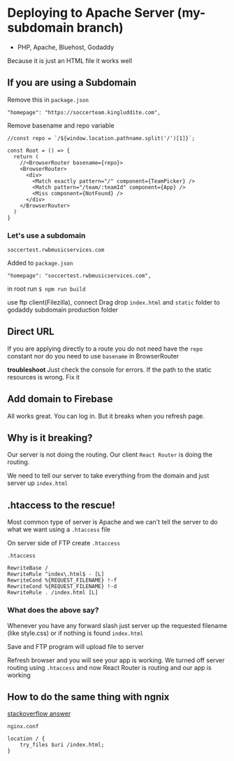# Deploying to Apache Server (my-subdomain branch)
* PHP, Apache, Bluehost, Godaddy

Because it is just an HTML file it works well

## If you are using a Subdomain
Remove this in `package.json`

`"homepage": "https://soccerteam.kingluddite.com",`

Remove basename and repo variable

```
//const repo = `/${window.location.pathname.split('/')[1]}`;

const Root = () => {
  return (
    //<BrowserRouter basename={repo}>
    <BrowserRouter>
      <div>
        <Match exactly pattern="/" component={TeamPicker} />
        <Match pattern="/team/:teamId" component={App} />
        <Miss component={NotFound} />
      </div>
    </BrowserRouter>
  )
}
```

### Let's use a subdomain
`soccertest.rwbmusicservices.com`

Added to `package.json`

`"homepage": "soccertest.rwbmusicservices.com",`

in root run `$ npm run build`

use ftp client(Filezilla), connect
Drag drop `index.html` and `static` folder to godaddy subdomain production folder

## Direct URL
If you are applying directly to a route you do not need have the `repo` constant nor do you need to use `basename` in BrowserRouter

**troubleshoot** Just check the console for errors. If the path to the static resources is wrong. Fix it

## Add domain to Firebase
All works great. You can log in. But it breaks when you refresh page.

## Why is it breaking?
Our server is not doing the routing. Our client `React Router` is doing the routing.

We need to tell our server to take everything from the domain and just server up `index.html`

## .htaccess to the rescue!
Most common type of server is Apache and we can't tell the server to do what we want using a `.htaccess` file

On server side of FTP create `.htaccess`

`.htaccess`

```
RewriteBase /
RewriteRule ^index\.html$ - [L]
RewriteCond %{REQUEST_FILENAME} !-f
RewriteCond %{REQUEST_FILENAME} !-d
RewriteRule . /index.html [L]
```

### What does the above say?
Whenever you have any forward slash just server up the requested filename (like style.css) or if nothing is found `index.html`

Save and FTP program will upload file to server

Refresh browser and you will see your app is working. We turned off server routing using `.htaccess` and now React Router is routing and our app is working

## How to do the same thing with ngnix
[stackoverflow answer](http://stackoverflow.com/questions/7027636/nginx-send-all-requests-to-a-single-html-page)

`nginx.conf`

```
location / {
    try_files $uri /index.html;
}
```
